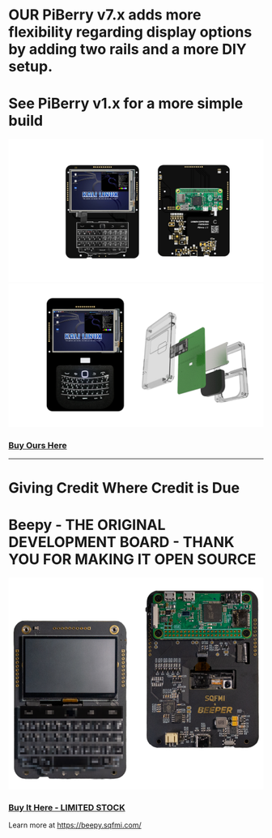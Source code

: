 # OUR PiBerry v7.x adds more flexibility regarding display options by adding two rails and a more DIY setup. 
# See PiBerry v1.x for a more simple build

<img src="/img/PiBerry 7.5.png" />
<img src="/img/PiBerry 1.7.png" />

### [Buy Ours Here](https://carboncomputers.us)

------------------------------------------------------------------------------------------------------------

# Giving Credit Where Credit is Due

# Beepy - THE ORIGINAL DEVELOPMENT BOARD - THANK YOU FOR MAKING IT OPEN SOURCE

<img src="/img/beepy-header.png" />

### [Buy It Here - LIMITED STOCK](https://forms.gle/Q3NCLSjDZwcURxrs8)

Learn more at <a href="https://beepy.sqfmi.com/" target="_blank" rel="noopener noreferrer">https://beepy.sqfmi.com/</a>
